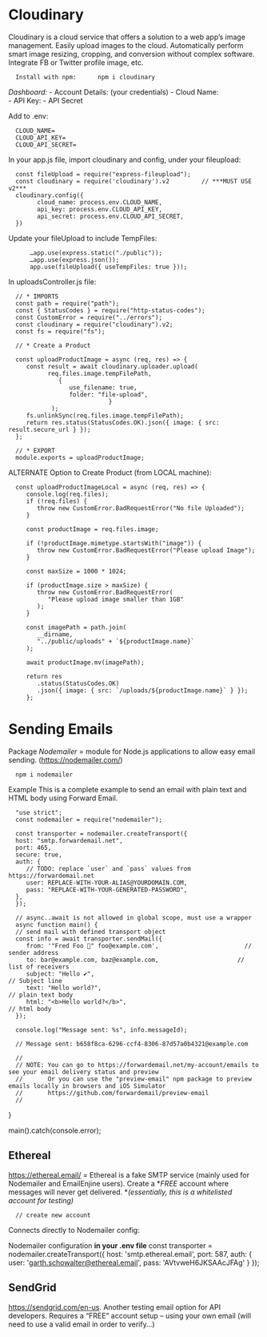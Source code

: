 # Cloudinary #

Cloudinary is a cloud service that offers a solution to a web app’s image management.  Easily upload images to the cloud. Automatically perform smart image resizing, cropping, and conversion without complex software. Integrate FB or Twitter profile image, etc.

      Install with npm:      npm i cloudinary

*Dashboard:*
      - Account Details:  (your credentials)
         - Cloud Name:    
         - API Key:
         - API Secret
    
Add to .env:
                
      CLOUD_NAME=
      CLOUD_API_KEY=
      CLOUD_API_SECRET=


In your app.js file, import cloudinary and config, under your fileupload:

      const fileUpload = require("express-fileupload");
      const cloudinary = require('cloudinary').v2         // ***MUST USE v2***
      cloudinary.config({
            cloud_name: process.env.CLOUD_NAME,
            api_key: process.env.CLOUD_API_KEY,
            api_secret: process.env.CLOUD_API_SECRET,
      })


Update your fileUpload to include TempFiles:

          …app.use(express.static("./public"));
          …app.use(express.json());
          app.use(fileUpload({ useTempFiles: true }));


In uploadsController.js file:

      // * IMPORTS
      const path = require("path");
      const { StatusCodes } = require("http-status-codes");
      const CustomError = require("../errors");
      const cloudinary = require("cloudinary").v2;
      const fs = require("fs");

      // * Create a Product

      const uploadProductImage = async (req, res) => {
         const result = await cloudinary.uploader.upload(
               req.files.image.tempFilePath,
                  {
                     use_filename: true,
                     folder: "file-upload",
                                }
                );
         fs.unlinkSync(req.files.image.tempFilePath);
         return res.status(StatusCodes.OK).json({ image: { src: result.secure_url } });
      };

      // * EXPORT
      module.exports = uploadProductImage;


ALTERNATE Option to Create Product (from LOCAL machine):

      const uploadProductImageLocal = async (req, res) => {
         console.log(req.files);
         if (!req.files) {
            throw new CustomError.BadRequestError("No file Uploaded");
         }

         const productImage = req.files.image;

         if (!productImage.mimetype.startsWith("image")) {
            throw new CustomError.BadRequestError("Please upload Image");
         }

         const maxSize = 1000 * 1024;

         if (productImage.size > maxSize) {
            throw new CustomError.BadRequestError(
               "Please upload image smaller than 1GB"
            );
         }

         const imagePath = path.join(
            __dirname,
            "../public/uploads" + `${productImage.name}`
         );

         await productImage.mv(imagePath);

         return res
            .status(StatusCodes.OK)
            .json({ image: { src: `/uploads/${productImage.name}` } });
         };

#

# Sending Emails #

Package *Nodemailer* = module for Node.js applications to allow easy email sending.  (https://nodemailer.com/)

      npm i nodemailer


Example
This is a complete example to send an email with plain text and HTML body using Forward Email.


      "use strict";
      const nodemailer = require("nodemailer");

      const transporter = nodemailer.createTransport({
      host: "smtp.forwardemail.net",
      port: 465,
      secure: true,
      auth: {
         // TODO: replace `user` and `pass` values from https://forwardemail.net
         user: REPLACE-WITH-YOUR-ALIAS@YOURDOMAIN.COM,
         pass: "REPLACE-WITH-YOUR-GENERATED-PASSWORD",
      },
      });

      // async..await is not allowed in global scope, must use a wrapper
      async function main() {
      // send mail with defined transport object
      const info = await transporter.sendMail({
         from: '"Fred Foo 👻" foo@example.com',                        // sender address
         to: bar@example.com, baz@example.com,                      // list of receivers
         subject: "Hello ✔",                                                                      // Subject line
         text: "Hello world?",                                                                   // plain text body
         html: "<b>Hello world?</b>",                                                 // html body
      });

      console.log("Message sent: %s", info.messageId);
   
      // Message sent: b658f8ca-6296-ccf4-8306-87d57a0b4321@example.com

      //
      // NOTE: You can go to https://forwardemail.net/my-account/emails to see your email delivery status and preview
      //       Or you can use the "preview-email" npm package to preview emails locally in browsers and iOS Simulator
      //       https://github.com/forwardemail/preview-email
      //
   }

main().catch(console.error);


## Ethereal #

https://ethereal.email/  = Ethereal is a fake SMTP service (mainly used for Nodemailer and EmailEnjine users).  Create a **FREE* account where messages will never get delivered.  **(essentially, this is a whitelisted account for testing)*

      // create new account


Connects directly to Nodemailer config:

Nodemailer configuration **in your .env file**
      const transporter = nodemailer.createTransport({
         host: 'smtp.ethereal.email',
         port: 587,
         auth: {
            user: 'garth.schowalter@ethereal.email',
            pass: 'AVtvweH6JKSAAcJFAg'
         }
      });


## SendGrid #

https://sendgrid.com/en-us. Another testing email option for API developers.  Requires a “FREE” account setup – using your own email (will need to use a valid email in order to verify…)
